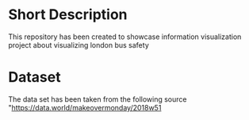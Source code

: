 # Short Description
This repository has been created to showcase information visualization project about visualizing london bus safety
# Dataset
The data set has been taken from the following source "https://data.world/makeovermonday/2018w51 
